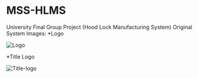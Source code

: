# MSS-HLMS
University Final Group Project (Hood Lock Manufacturing System)
Original System Images:
*Logo

![Logo](https://user-images.githubusercontent.com/74712552/211167577-daea4fd3-9ee1-4fb0-abdf-ce60f2b8b283.png)

*Title Logo

![Title-logo](https://user-images.githubusercontent.com/74712552/211167600-69ae0d09-9bf0-4b3c-976e-51f6b372a546.jpg)
